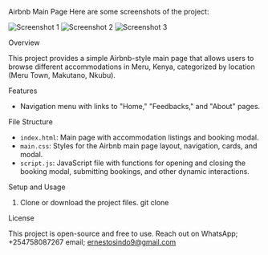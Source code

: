  Airbnb Main Page
Here are some screenshots of the project:

![Screenshot 1](images/air1.PNG)
![Screenshot 2](images/air2.PNG)
![Screenshot 3](images/air3.PNG)


 Overview

This project provides a simple Airbnb-style main page that allows users to browse different accommodations in Meru, Kenya, categorized by location (Meru Town, Makutano, Nkubu). 

 Features

- Navigation menu with links to "Home," "Feedbacks," and "About" pages.

 File Structure

- `index.html`: Main page with accommodation listings and booking modal.
- `main.css`: Styles for the Airbnb main page layout, navigation, cards, and modal.
- `script.js`: JavaScript file with functions for opening and closing the booking modal, submitting bookings, and other dynamic interactions.

 Setup and Usage

1. Clone or download the project files.
git clone 

 License

This project is open-source and free to use.
Reach out on WhatsApp; +254758087267
email; ernestosindo9@gmail.com
